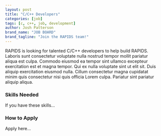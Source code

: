 ```yaml
---
layout: post
title: "C/C++ Developers"
categories: [job]
tags: [c, c++, job, development]
author: Josh Patterson
brand_name: "JOB BOARD"
brand_tagline: "Join the RAPIDS team!"
---
```


RAPIDS is looking for talented C/C++ developers to help build RAPIDS. Laboris sunt consectetur voluptate nulla nostrud tempor mollit pariatur aliqua est culpa. Commodo eiusmod ea tempor sint ullamco excepteur exercitation est et magna tempor. Qui ex nulla voluptate sint ut elit sit. Duis aliquip exercitation eiusmod nulla. Cillum consectetur magna cupidatat minim quis consectetur nisi quis officia Lorem culpa. Pariatur sint pariatur aliquip aliqua.

### Skills Needed

If you have these skills...

### How to Apply

Apply here...
